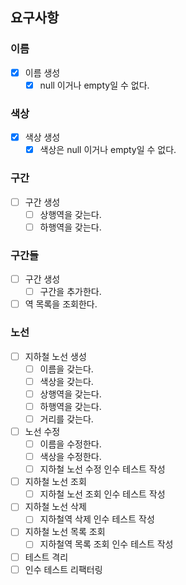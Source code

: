 ## 요구사항

### 이름

- [x] 이름 생성
    - [x] null 이거나 empty일 수 없다.

### 색상

- [x] 색상 생성
    - [x] 색상은 null 이거나 empty일 수 없다.

### 구간

- [ ] 구간 생성
    - [ ] 상행역을 갖는다.
    - [ ] 하행역을 갖는다.

### 구간들

- [ ] 구간 생성
    - [ ] 구간을 추가한다.
- [ ] 역 목록을 조회한다.

### 노선

- [ ] 지하철 노선 생성
    - [ ] 이름을 갖는다.
    - [ ] 색상을 갖는다.
    - [ ] 상행역을 갖는다.
    - [ ] 하행역을 갖는다.
    - [ ] 거리를 갖는다.

- [ ] 노선 수정
    - [ ] 이름을 수정한다.
    - [ ] 색상을 수정한다.
    - [ ] 지하철 노선 수정 인수 테스트 작성

- [ ] 지하철 노선 조회
    - [ ] 지하철 노선 조회 인수 테스트 작성

- [ ] 지하철 노선 삭제
    - [ ] 지하철역 삭제 인수 테스트 작성

- [ ] 지하철 노선 목록 조회
    - [ ] 지하철역 목록 조회 인수 테스트 작성

- [ ] 테스트 격리
- [ ] 인수 테스트 리팩터링

